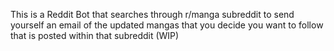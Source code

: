 This is a Reddit Bot that searches through r/manga subreddit to send yourself an email of the updated mangas that you decide you want to follow that is posted within that subreddit (WIP)
